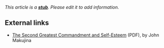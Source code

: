 *This article is a **[stub](http://www.theopedia.com/Category:Theopedia_stubs "Category:Theopedia stubs")**. Please edit it to add information.*
## External links

-   [The Second Greatest Commandment and Self-Esteem](http://www.tms.edu/tmsj/tmsj8j.pdf)
    (PDF), by John Makujina



